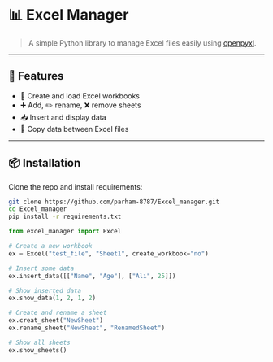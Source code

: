 # 📊 Excel Manager

> A simple Python library to manage Excel files easily using [openpyxl](https://openpyxl.readthedocs.io/).

---

## 🚀 Features
- 📑 Create and load Excel workbooks
- ➕ Add, ✏️ rename, ❌ remove sheets
- 📥 Insert and display data
- 🔄 Copy data between Excel files

---

## 📦 Installation

Clone the repo and install requirements:

```bash
git clone https://github.com/parham-8787/Excel_manager.git
cd Excel_manager
pip install -r requirements.txt
```

```python
from excel_manager import Excel

# Create a new workbook
ex = Excel("test_file", "Sheet1", create_workbook="no")

# Insert some data
ex.insert_data([["Name", "Age"], ["Ali", 25]])

# Show inserted data
ex.show_data(1, 2, 1, 2)

# Create and rename a sheet
ex.creat_sheet("NewSheet")
ex.rename_sheet("NewSheet", "RenamedSheet")

# Show all sheets
ex.show_sheets()
```
